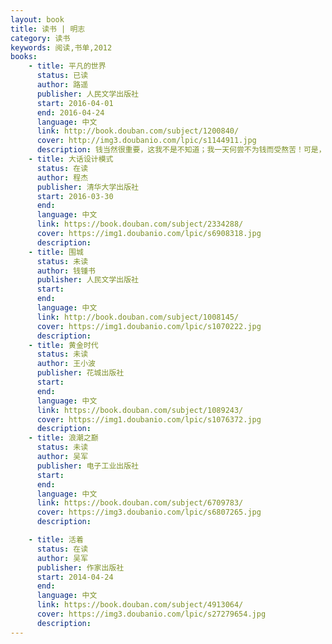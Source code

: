 ```yaml
---
layout: book
title: 读书 | 明志
category: 读书
keywords: 阅读,书单,2012
books: 
    - title: 平凡的世界
      status: 已读
      author: 路遥
      publisher: 人民文学出版社
      start: 2016-04-01
      end: 2016-04-24
      language: 中文
      link: http://book.douban.com/subject/1200840/
      cover: http://img3.doubanio.com/lpic/s1144911.jpg
      description: 钱当然很重要，这我不是不知道；我一天何尝不为钱而受熬苦！可是，我又觉得，人活这一辈子，还应该有些另外的什么才对……
    - title: 大话设计模式
      status: 在读
      author: 程杰
      publisher: 清华大学出版社
      start: 2016-03-30
      end: 
      language: 中文
      link: https://book.douban.com/subject/2334288/
      cover: https://img1.doubanio.com/lpic/s6908318.jpg
      description: 
    - title: 围城
      status: 未读
      author: 钱锺书 
      publisher: 人民文学出版社
      start: 
      end: 
      language: 中文
      link: http://book.douban.com/subject/1008145/
      cover: https://img1.doubanio.com/lpic/s1070222.jpg
      description:
    - title: 黄金时代
      status: 未读
      author: 王小波
      publisher: 花城出版社
      start: 
      end: 
      language: 中文
      link: https://book.douban.com/subject/1089243/
      cover: https://img1.doubanio.com/lpic/s1076372.jpg
      description:
    - title: 浪潮之巅
      status: 未读
      author: 吴军
      publisher: 电子工业出版社
      start: 
      end: 
      language: 中文
      link: https://book.douban.com/subject/6709783/
      cover: https://img3.doubanio.com/lpic/s6807265.jpg
      description: 

    - title: 活着
      status: 在读
      author: 吴军
      publisher: 作家出版社
      start: 2014-04-24
      end: 
      language: 中文
      link: https://book.douban.com/subject/4913064/
      cover: https://img3.doubanio.com/lpic/s27279654.jpg
      description: 
---
```

